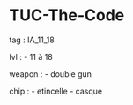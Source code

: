 # TUC-The-Code

tag : IA_11_18

lvl :
	- 11 à 18

weapon : 
	- double gun

chip :
	- etincelle
	- casque
